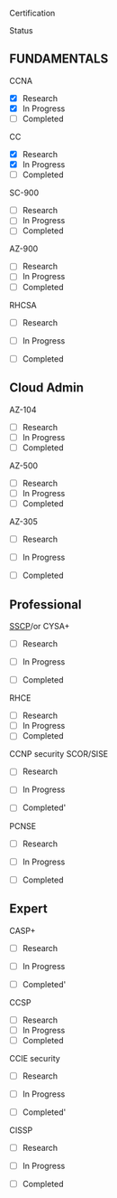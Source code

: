 

Certification

Status

## FUNDAMENTALS


CCNA

- [x] Research
- [x] In Progress
- [ ] Completed

CC
- [x] Research
- [x] In Progress
- [ ] Completed

SC-900
- [ ] Research
- [ ] In Progress
- [ ] Completed

AZ-900
- [ ] Research
- [ ] In Progress
- [ ] Completed

RHCSA
- [ ] Research
- [ ] In Progress
- [ ] Completed


## Cloud Admin 


AZ-104
- [ ] Research
- [ ] In Progress
- [ ] Completed

AZ-500
- [ ] Research
- [ ] In Progress
- [ ] Completed

AZ-305
- [ ] Research
- [ ] In Progress
- [ ] Completed


## Professional

[SSCP](https://www.isc2.org/Certifications/SSCP)/or CYSA+
- [ ] Research
- [ ] In Progress
- [ ] Completed


RHCE
- [ ] Research
- [ ] In Progress
- [ ] Completed

CCNP security SCOR/SISE

- [ ] Research
- [ ] In Progress
- [ ] Completed'


PCNSE
- [ ] Research
- [ ] In Progress
- [ ] Completed





## Expert

CASP+
- [ ] Research
- [ ] In Progress
- [ ] Completed'


CCSP
- [ ] Research
- [ ] In Progress
- [ ] Completed

CCIE security

- [ ] Research
- [ ] In Progress
- [ ] Completed'


CISSP
- [ ] Research
- [ ] In Progress
- [ ] Completed





